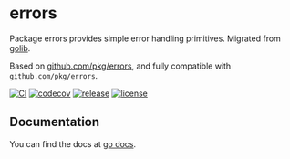 # errors

Package errors provides simple error handling primitives.
Migrated from [golib](https://github.com/shipengqi/golib).

Based on [github.com/pkg/errors](https://github.com/pkg/errors), and fully compatible with `github.com/pkg/errors`.

[![CI](https://github.com/shipengqi/errors/actions/workflows/ci.yml/badge.svg)](https://github.com/shipengqi/errors/actions/workflows/ci.yml)
[![codecov](https://codecov.io/gh/shipengqi/errors/branch/main/graph/badge.svg?token=SMU4SI304O)](https://codecov.io/gh/shipengqi/errors)
[![release](https://img.shields.io/github/release/shipengqi/errors.svg)](https://github.com/shipengqi/errors/releases)
[![license](https://img.shields.io/github/license/shipengqi/errors)](https://github.com/shipengqi/errors/blob/main/LICENSE)

## Documentation

You can find the docs at [go docs](https://pkg.go.dev/github.com/shipengqi/errors).
